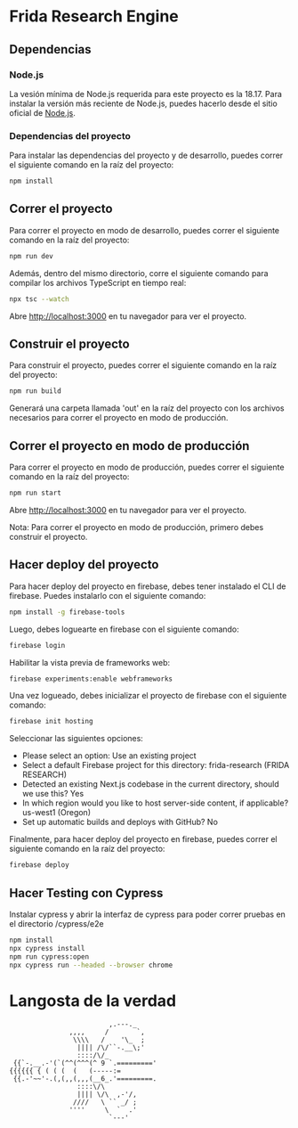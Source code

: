 # Frida Research Engine

## Dependencias
### Node.js
La vesión mínima de Node.js requerida para este proyecto es la 18.17. Para instalar la versión más reciente de Node.js, puedes hacerlo desde el sitio oficial de [Node.js](https://nodejs.org/).

### Dependencias del proyecto
Para instalar las dependencias del proyecto y de desarrollo, puedes correr el siguiente comando en la raíz del proyecto:
```bash
npm install
```
## Correr el proyecto
Para correr el proyecto en modo de desarrollo, puedes correr el siguiente comando en la raíz del proyecto:
```bash
npm run dev
```

Además, dentro del mismo directorio, corre el siguiente comando para compilar los archivos TypeScript en tiempo real:
```bash
npx tsc --watch
```

Abre [http://localhost:3000](http://localhost:3000) en tu navegador para ver el proyecto.

## Construir el proyecto
Para construir el proyecto, puedes correr el siguiente comando en la raíz del proyecto:
```bash
npm run build
```

Generará una carpeta llamada 'out' en la raíz del proyecto con los archivos necesarios para correr el proyecto en modo de producción.

## Correr el proyecto en modo de producción
Para correr el proyecto en modo de producción, puedes correr el siguiente comando en la raíz del proyecto:
```bash
npm run start
```

Abre [http://localhost:3000](http://localhost:3000) en tu navegador para ver el proyecto.

Nota: Para correr el proyecto en modo de producción, primero debes construir el proyecto.

## Hacer deploy del proyecto
Para hacer deploy del proyecto en firebase, debes tener instalado el CLI de firebase. Puedes instalarlo con el siguiente comando:
```bash
npm install -g firebase-tools
```

Luego, debes loguearte en firebase con el siguiente comando:
```bash
firebase login
```

Habilitar la vista previa de frameworks web:
```bash
firebase experiments:enable webframeworks
```

Una vez logueado, debes inicializar el proyecto de firebase con el siguiente comando:
```bash
firebase init hosting
```

Seleccionar las siguientes opciones:
- Please select an option: Use an existing project
- Select a default Firebase project for this directory: frida-research (FRIDA RESEARCH)
- Detected an existing Next.js codebase in the current directory, should we use this? Yes
- In which region would you like to host server-side content, if applicable? us-west1 (Oregon)
- Set up automatic builds and deploys with GitHub? No


Finalmente, para hacer deploy del proyecto en firebase, puedes correr el siguiente comando en la raíz del proyecto:
```bash
firebase deploy
```

## Hacer Testing con Cypress

Instalar cypress y abrir la interfaz de cypress para poder correr pruebas en el directorio
/cypress/e2e

```bash
npm install
npx cypress install
npm run cypress:open
npx cypress run --headed --browser chrome
```

# Langosta de la verdad
                             ,.---._
                   ,,,,     /       `,
                    \\\\   /    '\_  ;
                     |||| /\/``-.__\;'
                     ::::/\/_
     {{`-.__.-'(`(^^(^^^(^ 9 `.========='
    {{{{{{ { ( ( (  (   (-----:=
     {{.-'~~'-.(,(,,(,,,(__6_.'=========.
                     ::::\/\
                     |||| \/\  ,-'/,
                    ////   \ `` _/ ;
                   ''''     \  `  .'
                             `---'